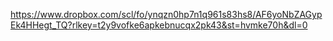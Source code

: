 https://www.dropbox.com/scl/fo/ynqzn0hp7n1q961s83hs8/AF6yoNbZAGypEk4HHegt_TQ?rlkey=t2y9vofke6apkebnucqx2pk43&st=hvmke70h&dl=0
